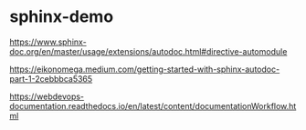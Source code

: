 sphinx-demo
===========

https://www.sphinx-doc.org/en/master/usage/extensions/autodoc.html#directive-automodule

https://eikonomega.medium.com/getting-started-with-sphinx-autodoc-part-1-2cebbbca5365

https://webdevops-documentation.readthedocs.io/en/latest/content/documentationWorkflow.html
